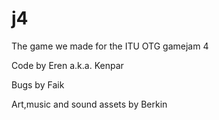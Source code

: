 # j4
The game we made for the ITU OTG gamejam 4

Code by Eren a.k.a. Kenpar

Bugs by Faik

Art,music and sound assets by Berkin
